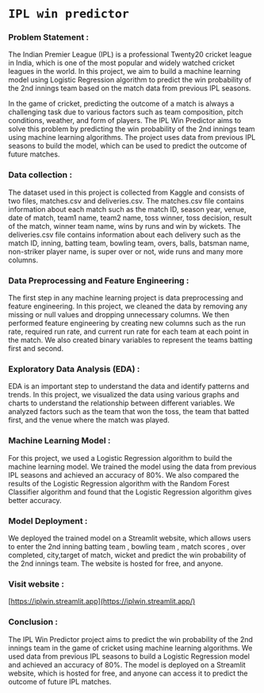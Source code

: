 # `IPL win predictor`

### Problem Statement :
The Indian Premier League (IPL) is a professional Twenty20 cricket league in India, which is one of the most popular and widely watched cricket leagues in the world. In this project, we aim to build a machine learning model using Logistic Regression algorithm to predict the win probability of the 2nd innings team based on the match data from previous IPL seasons.

In the game of cricket, predicting the outcome of a match is always a challenging task due to various factors such as team composition, pitch conditions, weather, and form of players. The IPL Win Predictor aims to solve this problem by predicting the win probability of the 2nd innings team using machine learning algorithms. The project uses data from previous IPL seasons to build the model, which can be used to predict the outcome of future matches.

### Data collection :
The dataset used in this project is collected from Kaggle and consists of two files, matches.csv and deliveries.csv. The matches.csv file contains information about each match such as the match ID, season year, venue, date of match, team1 name, team2 name, toss winner, toss decision, result of the match, winner team name, wins by runs and win by wickets. The deliveries.csv file contains information about each delivery such as the match ID, inning, batting team, bowling team, overs, balls, batsman name, non-striker player name, is super over or not, wide runs and many more columns.

### Data Preprocessing and Feature Engineering :
The first step in any machine learning project is data preprocessing and feature engineering. In this project, we cleaned the data by removing any missing or null values and dropping unnecessary columns. We then performed feature engineering by creating new columns such as the run rate, required run rate, and current run rate for each team at each point in the match. We also created binary variables to represent the teams batting first and second.

### Exploratory Data Analysis (EDA) :
EDA is an important step to understand the data and identify patterns and trends. In this project, we visualized the data using various graphs and charts to understand the relationship between different variables. We analyzed factors such as the team that won the toss, the team that batted first, and the venue where the match was played.

### Machine Learning Model :
For this project, we used a Logistic Regression algorithm to build the machine learning model. We trained the model using the data from previous IPL seasons and achieved an accuracy of 80%. We also compared the results of the Logistic Regression algorithm with the Random Forest Classifier algorithm and found that the Logistic Regression algorithm gives better accuracy.

### Model Deployment :
We deployed the trained model on a Streamlit website, which allows users to enter the 2nd inning batting team , bowling team , match scores , over completed, city,target of match, wicket and predict the win probability of the 2nd innings team. The website is hosted for free, and anyone.

### Visit website :
[https://iplwin.streamlit.app](https://iplwin.streamlit.app/)

### Conclusion :
The IPL Win Predictor project aims to predict the win probability of the 2nd innings team in the game of cricket using machine learning algorithms. We used data from previous IPL seasons to build a Logistic Regression model and achieved an accuracy of 80%. The model is deployed on a Streamlit website, which is hosted for free, and anyone can access it to predict the outcome of future IPL matches.
